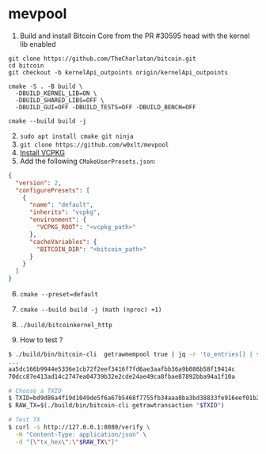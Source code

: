 # mevpool

1. Build and install Bitcoin Core from the PR #30595 head with the kernel lib enabled
```
git clone https://github.com/TheCharlatan/bitcoin.git
cd bitcoin
git checkout -b kernelApi_outpoints origin/kernelApi_outpoints

cmake -S . -B build \
  -DBUILD_KERNEL_LIB=ON \
  -DBUILD_SHARED_LIBS=OFF \
  -DBUILD_GUI=OFF -DBUILD_TESTS=OFF -DBUILD_BENCH=OFF

cmake --build build -j
```
2. `sudo apt install cmake git ninja`
3. `git clone https://github.com/w0xlt/mevpool`
4. [Install VCPKG](https://learn.microsoft.com/en-us/vcpkg/get_started/get-started?pivots=shell-bash)
5. Add the following `CMakeUserPresets.json`:
```json
{
  "version": 2,
  "configurePresets": [
    {
      "name": "default",
      "inherits": "vcpkg",
      "environment": {
        "VCPKG_ROOT": "<vcpkg_path>"
      },
      "cacheVariables": {
        "BITCOIN_DIR": "<bitcoin_path>"
      }
    }
  ]
}
```
6. `cmake --preset=default`
7. `cmake --build build -j (math (nproc) +1)`
8. `./build/bitcoinkernel_http`

9. How to test ?

```bash
$ ./build/bin/bitcoin-cli  getrawmempool true | jq -r 'to_entries[] | select((.value.depends|length)==0) | .key'
...
aa5dc166b9944e5336e1cb72f2eef3416f7fd6ae3aafbb36a9b086b58f19414c
70dcc87e413ad14c2747ea04739b32e2cde24ae49ca8fbae87892bba94a1f10a

# Choose a TXID
$ TXID=bd9d86a4f19d1049de5f6a67b5468f7755fb34aaa8ba3bd38833fe916eef01b2
$ RAW_TX=$(./build/bin/bitcoin-cli getrawtransaction "$TXID")

# Test TX
$ curl -s http://127.0.0.1:8080/verify \
  -H "Content-Type: application/json" \
  -d "{\"tx_hex\":\"$RAW_TX\"}"
```

